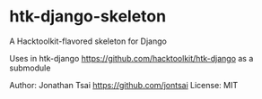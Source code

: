 htk-django-skeleton
===================

A Hacktoolkit-flavored skeleton for Django

Uses in htk-django <https://github.com/hacktoolkit/htk-django> as a submodule

Author: Jonathan Tsai <https://github.com/jontsai>
License: MIT
